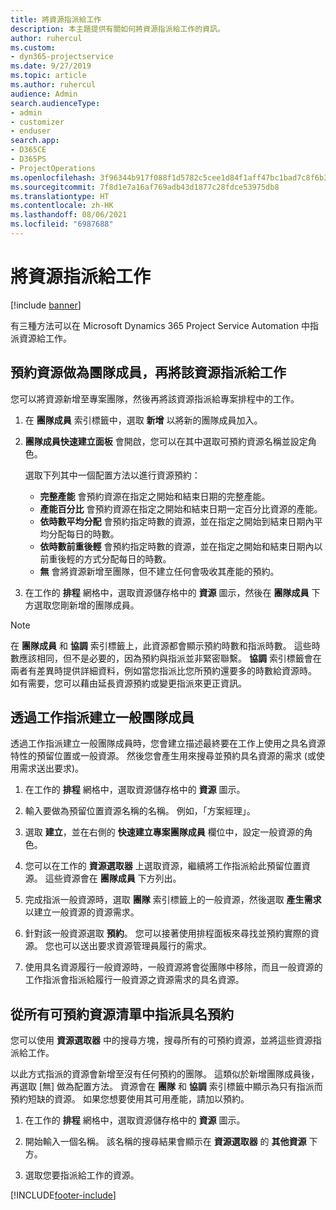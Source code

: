 ```yaml
---
title: 將資源指派給工作
description: 本主題提供有關如何將資源指派給工作的資訊。
author: ruhercul
ms.custom:
- dyn365-projectservice
ms.date: 9/27/2019
ms.topic: article
ms.author: ruhercul
audience: Admin
search.audienceType:
- admin
- customizer
- enduser
search.app:
- D365CE
- D365PS
- ProjectOperations
ms.openlocfilehash: 3f96344b917f088f1d5782c5cee1d84f1aff47bc1bad7c8f6b33307d1df340fa
ms.sourcegitcommit: 7f8d1e7a16af769adb43d1877c28fdce53975db8
ms.translationtype: HT
ms.contentlocale: zh-HK
ms.lasthandoff: 08/06/2021
ms.locfileid: "6987688"
---
```

# <a name="assign-a-resource-to-a-task"></a>將資源指派給工作

[!include [banner](../includes/psa-now-project-operations.md)]

有三種方法可以在 Microsoft Dynamics 365 Project Service Automation 中指派資源給工作。

## <a name="book-a-resource-as-a-team-member-and-then-assign-the-resource-to-a-task"></a>預約資源做為團隊成員，再將該資源指派給工作

您可以將資源新增至專案團隊，然後再將該資源指派給專案排程中的工作。

1. 在 **團隊成員** 索引標籤中，選取 **新增** 以將新的團隊成員加入。 

2. **團隊成員快速建立面板** 會開啟，您可以在其中選取可預約資源名稱並設定角色。 

    選取下列其中一個配置方法以進行資源預約：

    - **完整產能** 會預約資源在指定之開始和結束日期的完整產能。
    - **產能百分比** 會預約資源在指定之開始和結束日期一定百分比資源的產能。
    - **依時數平均分配** 會預約指定時數的資源，並在指定之開始到結束日期內平均分配每日的時數。
    - **依時數前重後輕** 會預約指定時數的資源，並在指定之開始和結束日期內以前重後輕的方式分配每日的時數。
    - **無** 會將資源新增至團隊，但不建立任何會吸收其產能的預約。

3. 在工作的 **排程** 網格中，選取資源儲存格中的 **資源** 圖示，然後在 **團隊成員** 下方選取您剛新增的團隊成員。 

> [!NOTE]
> 在 **團隊成員** 和 **協調** 索引標籤上，此資源都會顯示預約時數和指派時數。 這些時數應該相同，但不是必要的，因為預約與指派並非緊密聯繫。 **協調** 索引標籤會在兩者有差異時提供詳細資料，例如當您指派比您所預約還要多的時數給資源時。 如有需要，您可以藉由延長資源預約或變更指派來更正資訊。

## <a name="create-a-generic-team-member-through-task-assignment"></a>透過工作指派建立一般團隊成員

透過工作指派建立一般團隊成員時，您會建立描述最終要在工作上使用之具名資源特性的預留位置或一般資源。 然後您會產生用來搜尋並預約具名資源的需求 (或使用需求送出要求)。

1. 在工作的 **排程** 網格中，選取資源儲存格中的 **資源** 圖示。

2. 輸入要做為預留位置資源名稱的名稱。 例如，「方案經理」。

3. 選取 **建立**，並在右側的 **快速建立專案團隊成員** 欄位中，設定一般資源的角色。

4. 您可以在工作的 **資源選取器** 上選取資源，繼續將工作指派給此預留位置資源。 這些資源會在 **團隊成員** 下方列出。

5. 完成指派一般資源時，選取 **團隊** 索引標籤上的一般資源，然後選取 **產生需求** 以建立一般資源的資源需求。

6. 針對該一般資源選取 **預約**。 您可以接著使用排程面板來尋找並預約實際的資源。 您也可以送出要求資源管理員履行的需求。

7. 使用具名資源履行一般資源時，一般資源將會從團隊中移除，而且一般資源的工作指派會指派給履行一般資源之資源需求的具名資源。

## <a name="assign-a-named-resource-from-the-list-of-all-bookable-resources"></a>從所有可預約資源清單中指派具名預約

您可以使用 **資源選取器** 中的搜尋方塊，搜尋所有的可預約資源，並將這些資源指派給工作。

以此方式指派的資源會新增至沒有任何預約的團隊。 這類似於新增團隊成員後，再選取 [無] 做為配置方法。 資源會在 **團隊** 和 **協調** 索引標籤中顯示為只有指派而預約短缺的資源。 如果您想要使用其可用產能，請加以預約。

1. 在工作的 **排程** 網格中，選取資源儲存格中的 **資源** 圖示。

2. 開始輸入一個名稱。 該名稱的搜尋結果會顯示在 **資源選取器** 的 **其他資源** 下方。

3. 選取您要指派給工作的資源。



[!INCLUDE[footer-include](../includes/footer-banner.md)]